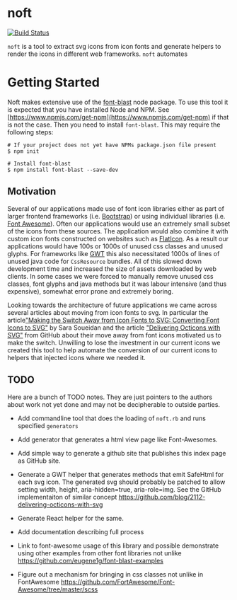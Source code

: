 # noft

[![Build Status](https://secure.travis-ci.org/realityforge/noft.png?branch=master)](http://travis-ci.org/realityforge/noft)

`noft` is a tool to extract svg icons from icon fonts and generate helpers to render the icons
in different web frameworks. `noft` automates

# Getting Started

Noft makes extensive use of the [font-blast](https://www.npmjs.com/package/font-blast) node package. To use this
tool it is expected that you have installed Node and NPM. See [https://www.npmjs.com/get-npm](https://www.npmjs.com/get-npm)
if that is not the case. Then you need to install `font-blast`. This may require the following steps:

    # If your project does not yet have NPMs package.json file present
    $ npm init

    # Install font-blast
    $ npm install font-blast --save-dev

## Motivation

Several of our applications made use of font icon libraries either as part of larger frontend frameworks
(i.e. [Bootstrap](http://getbootstrap.com/)) or using individual libraries (i.e. [Font Awesome](http://fontawesome.io/)).
Often our applications would use an extremely small subset of the icons from these sources. The application
would also combine it with custom icon fonts constructed on websites such as [FlatIcon](flaticon.com). As a
result our applications would have 100s or 1000s of unused css classes and unused glyphs. For frameworks
like [GWT](http://www.gwtproject.org/) this also necessitated 1000s of lines of unused java code for
`CssResource` bundles. All of this slowed down development time and increased the size of assets downloaded
by web clients. In some cases we were forced to manually remove unused css classes, font glyphs and java methods
but it was labour intensive (and thus expensive), somewhat error prone and extremely boring.

Looking towards the architecture of future applications we came across several articles about moving from
icon fonts to svg. In particular the article["Making the Switch Away from Icon Fonts to SVG: Converting Font Icons to SVG"](https://sarasoueidan.com/blog/icon-fonts-to-svg/) by Sara
Soueidan and the article ["Delivering Octicons with SVG"](https://github.com/blog/2112-delivering-octicons-with-svg)
from GitHub about their move away from font icons motivated us to make the switch. Unwilling to lose the investment
in our current icons we created this tool to help automate the conversion of our current icons to helpers that
injected icons where we needed it.

## TODO

Here are a bunch of TODO notes. They are just pointers to the authors about work not yet done and may not be
decipherable to outside parties.

* Add commandline tool that does the loading of `noft.rb` and runs specified `generators`
* Add generator that generates a html view page like Font-Awesomes.
* Add simple way to generate a github site that publishes this index page as GitHub site.

* Generate a GWT helper that generates methods that emit SafeHtml for each svg icon. The generated svg
  should probably be patched to allow setting width, height, aria-hidden=true, aria-role=img. See the
  GitHub implementaiton of similar concept https://github.com/blog/2112-delivering-octicons-with-svg
* Generate React helper for the same.

* Add documentation describing full process
* Link to font-awesome usage of this library and possible demonstrate using other examples from other font libraries
  not unlike https://github.com/eugene1g/font-blast-examples

* Figure out a mechanism for bringing in css classes not unlike in FontAwesome https://github.com/FortAwesome/Font-Awesome/tree/master/scss
